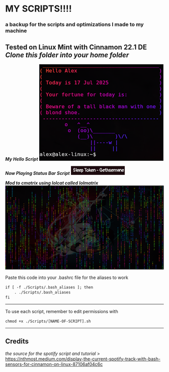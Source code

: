 # MY SCRIPTS!!!!
### a backup for the scripts and optimizations I made to my machine
**Tested on Linux Mint with Cinnamon 22.1 DE**\
***Clone this folder into your home folder***
---
***My Hello Script***
![Hello Script](./images/hello-script.png)

***Now Playing Status Bar Script***
![Spotify Now Playing](./images/one-line-np.png)

***Mod to cmatrix using lolcat called lolmatrix***
![lolmatrix](./images/lolmatrix.png)

Paste this code into your .bashrc file for the aliases to work
```
if [ -f ./Scripts/.bash_aliases ]; then
    . ./Scripts/.bash_aliases
fi
```
---
To use each script, remember to edit permissions with
```
chmod +x ./Scripts/[NAME-OF-SCRIPT].sh
```
---
## Credits

*the source for the spotify script and tutorial*
    > https://nthmost.medium.com/display-the-current-spotify-track-with-bash-sensors-for-cinnamon-on-linux-87106af04c6c

